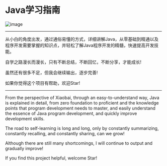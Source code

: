 # Java学习指南
![image](https://user-images.githubusercontent.com/123616755/217752938-b25b99d4-4316-4de0-922b-3e625d05c538.png)
***
从小白的角度出发，通过通俗易懂的方式，详细讲解Java，从零基础到精通以及程序开发需要掌握的知识点，并轻松了解Java程序开发的精髓，快速提高开发技能。

自学之路漫长而漫长，只有不断总结，不断回忆，不断分享，才能成长!

虽然还有很多不足，但我会继续输出，逐步完善!

如果你觉得这个项目有帮助，欢迎Star!

***
From the perspective of Xiaobai, through an easy-to-understand way, Java is explained in detail, from zero foundation to proficient and the knowledge points that program development needs to master, and easily understand the essence of Java program development, and quickly improve development skills.

The road to self-learning is long and long, only by constantly summarizing, constantly recalling, and constantly sharing, can we grow!

Although there are still many shortcomings, I will continue to output and gradually improve!

If you find this project helpful, welcome Star!

